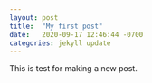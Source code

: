 ```yaml
---
layout: post
title:  "My first post"
date:   2020-09-17 12:46:44 -0700
categories: jekyll update
---
```


This is test for making a new post.
